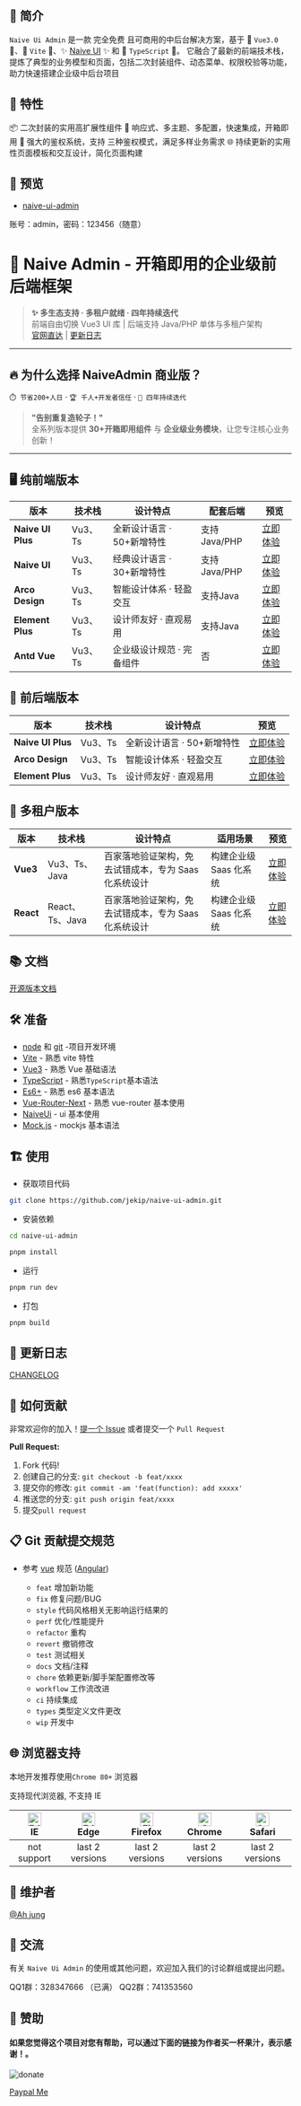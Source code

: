 ## 🚀 简介

`Naive Ui Admin` 是一款 完全免费 且可商用的中后台解决方案，基于 🌟 `Vue3.0` 🌟、🚀 `Vite` 🚀、✨ [Naive UI](https://www.naiveui.com/) ✨ 和 🎉 `TypeScript` 🎉。
它融合了最新的前端技术栈，提炼了典型的业务模型和页面，包括二次封装组件、动态菜单、权限校验等功能，助力快速搭建企业级中后台项目

## 🌈 特性
📦 二次封装的实用高扩展性组件
🎨 响应式、多主题、多配置，快速集成，开箱即用
🚀 强大的鉴权系统，支持 三种鉴权模式，满足多样业务需求
🌐 持续更新的实用性页面模板和交互设计，简化页面构建


## 🎥 预览
- [naive-ui-admin](https://jekip.github.io)

账号：admin，密码：123456（随意）

# 🚀 Naive Admin - 开箱即用的企业级前后端框架

> **✨ 多生态支持 · 多租户就绪 · 四年持续迭代**  
> 前端自由切换 Vue3 UI 库 | 后端支持 Java/PHP 单体与多租户架构  
> [官网直达](https://www.naiveadmin.com) | [更新日志](https://www.yuque.com/u5825/zaqu0e)

---

## 🔥 为什么选择 NaiveAdmin 商业版？

`⏱️ 节省200+人日` · `🏆 千人+开发者信任` · `🚀 四年持续迭代`

> **"告别重复造轮子！"**  
> 全系列版本提供 **30+开箱即用组件** 与 **企业级业务模块**，让您专注核心业务创新！

---

## 🖥️ 纯前端版本

| 版本             | 技术栈    | 设计特点             | 配套后端       | 预览                                     |
|----------------|--------|------------------|----------------------------|----------------------------------------|
| **Naive UI Plus** | Vu3、Ts | 全新设计语言 · 50+新增特性 |  支持Java/PHP | [立即体验](https://plus.naiveadmin.com)    |
| **Naive UI**   | Vu3、Ts | 经典设计语言 · 30+新增特性 |  支持Java/PHP | [立即体验](https://pro.naiveadmin.com)     |
| **Arco Design** | Vu3、Ts | 智能设计体系 · 轻盈交互    |  支持Java     | [立即体验](https://arco.naiveadmin.com)    |
| **Element Plus** | Vu3、Ts | 设计师友好 · 直观易用     |  支持Java     | [立即体验](https://element.naiveadmin.com) |
| **Antd Vue**   | Vu3、Ts | 企业级设计规范 · 完备组件   |  否          | [立即体验](https://antd.naiveadmin.com)    |

## 🔌 前后端版本

| 版本 | 技术栈    | 设计特点  | 预览                                          |
|------|--------|----------|--------------------------------------------------------------|
| **Naive UI Plus** | Vu3、Ts | 全新设计语言 · 50+新增特性 |  [立即体验](https://plus-full.naiveadmin.com)    |
| **Arco Design** | Vu3、Ts | 智能设计体系 · 轻盈交互 |[立即体验](https://arco-full.naiveadmin.com)    |
| **Element Plus** | Vu3、Ts | 设计师友好 · 直观易用 |  [立即体验](https://element-full.naiveadmin.com) |

## 🏢 多租户版本

| 版本           | 技术栈           | 设计特点                        | 适用场景           | 预览                                        |
|--------------|---------------|-----------------------------|----------------|-------------------------------------------|
| **Vue3**  | Vu3、Ts、Java   | 百家落地验证架构，免去试错成本，专为 Saas 化系统设计 | 构建企业级 Saas 化系统 | [立即体验](https://tenant.naiveadmin.com)   |
| **React** | React、Ts、Java | 百家落地验证架构，免去试错成本，专为 Saas 化系统设计 | 构建企业级 Saas 化系统       | [立即体验](https://compose.warden.vip)   |


## 📚 文档

[开源版本文档](https://docs.naiveadmin.com)

## 🛠 准备

- [node](http://nodejs.org/) 和 [git](https://git-scm.com/) -项目开发环境
- [Vite](https://vitejs.dev/) - 熟悉 vite 特性
- [Vue3](https://v3.vuejs.org/) - 熟悉 Vue 基础语法
- [TypeScript](https://www.typescriptlang.org/) - 熟悉`TypeScript`基本语法
- [Es6+](http://es6.ruanyifeng.com/) - 熟悉 es6 基本语法
- [Vue-Router-Next](https://next.router.vuejs.org/) - 熟悉 vue-router 基本使用
- [NaiveUi](https://www.naiveui.com/) - ui 基本使用
- [Mock.js](https://github.com/nuysoft/Mock) - mockjs 基本语法


## 🏗️ 使用

- 获取项目代码

```bash
git clone https://github.com/jekip/naive-ui-admin.git
```

- 安装依赖

```bash
cd naive-ui-admin

pnpm install

```

- 运行

```bash
pnpm run dev
```

- 打包

```bash
pnpm build
```

## 📜 更新日志

[CHANGELOG](./CHANGELOG.md)


## 🤝 如何贡献

非常欢迎你的加入！[提一个 Issue](https://github.com/jekip/naive-ui-admin/issues) 或者提交一个 `Pull Request`

**Pull Request:**

1. Fork 代码!
2. 创建自己的分支: `git checkout -b feat/xxxx`
3. 提交你的修改: `git commit -am 'feat(function): add xxxxx'`
4. 推送您的分支: `git push origin feat/xxxx`
5. 提交`pull request`

## 📋 Git 贡献提交规范

- 参考 [vue](https://github.com/vuejs/vue/blob/dev/.github/COMMIT_CONVENTION.md) 规范 ([Angular](https://github.com/conventional-changelog/conventional-changelog/tree/master/packages/conventional-changelog-angular))

  - `feat` 增加新功能
  - `fix` 修复问题/BUG
  - `style` 代码风格相关无影响运行结果的
  - `perf` 优化/性能提升
  - `refactor` 重构
  - `revert` 撤销修改
  - `test` 测试相关
  - `docs` 文档/注释
  - `chore` 依赖更新/脚手架配置修改等
  - `workflow` 工作流改进
  - `ci` 持续集成
  - `types` 类型定义文件更改
  - `wip` 开发中

## 🌐 浏览器支持

本地开发推荐使用`Chrome 80+` 浏览器

支持现代浏览器, 不支持 IE

| [<img src="https://raw.githubusercontent.com/alrra/browser-logos/master/src/edge/edge_48x48.png" alt=" Edge" width="24px" height="24px" />](http://godban.github.io/browsers-support-badges/)</br>IE | [<img src="https://raw.githubusercontent.com/alrra/browser-logos/master/src/edge/edge_48x48.png" alt=" Edge" width="24px" height="24px" />](http://godban.github.io/browsers-support-badges/)</br>Edge | [<img src="https://raw.githubusercontent.com/alrra/browser-logos/master/src/firefox/firefox_48x48.png" alt="Firefox" width="24px" height="24px" />](http://godban.github.io/browsers-support-badges/)</br>Firefox | [<img src="https://raw.githubusercontent.com/alrra/browser-logos/master/src/chrome/chrome_48x48.png" alt="Chrome" width="24px" height="24px" />](http://godban.github.io/browsers-support-badges/)</br>Chrome | [<img src="https://raw.githubusercontent.com/alrra/browser-logos/master/src/safari/safari_48x48.png" alt="Safari" width="24px" height="24px" />](http://godban.github.io/browsers-support-badges/)</br>Safari |
| :-: | :-: | :-: | :-: | :-: |
| not support | last 2 versions | last 2 versions | last 2 versions | last 2 versions |

## 👥 维护者
[@Ah jung](https://github.com/jekip)

## 💬 交流

有关 `Naive Ui Admin` 的使用或其他问题，欢迎加入我们的讨论群组或提出问题。

QQ1群：328347666 （已满）
QQ2群：741353560

## 💖 赞助
#### 如果您觉得这个项目对您有帮助，可以通过下面的链接为作者买一杯果汁，表示感谢！。

![donate](https://assets.naiveadmin.com/images/sponsor.png)

[Paypal Me](https://www.paypal.com/paypalme/majunping)
